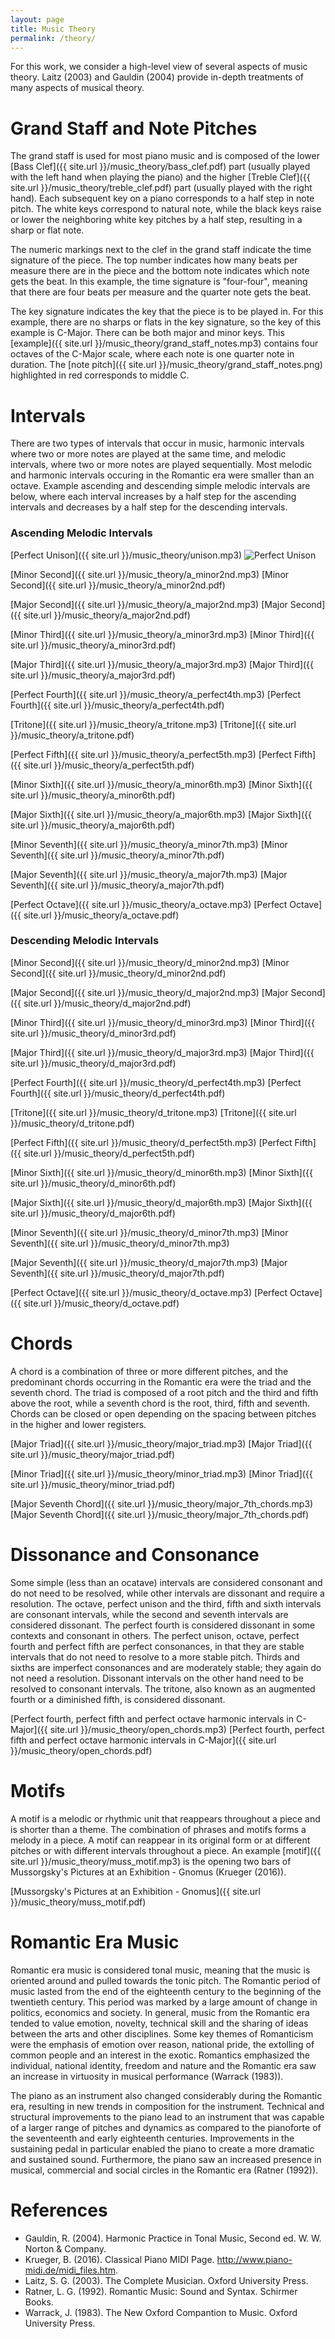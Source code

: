 ```yaml
---
layout: page
title: Music Theory
permalink: /theory/
---
```

For this work, we consider a high-level view of several aspects of music theory.  Laitz (2003) and Gauldin (2004) provide in-depth treatments of many aspects of musical theory.

# Grand Staff and Note Pitches
The grand staff is used for most piano music and is composed of the lower [Bass Clef]({{ site.url }}/music_theory/bass_clef.pdf) part (usually played with the left hand when playing the piano) and the higher [Treble Clef]({{ site.url }}/music_theory/treble_clef.pdf) part (usually played with the right hand).  Each subsequent key on a piano corresponds to a half step in note pitch.  The white keys correspond to natural note, while the black keys raise or lower the neighboring white key pitches by a half step, resulting in a sharp or flat note.  

The numeric markings next to the clef in the grand staff indicate the time signature of the piece.  The top number indicates how many beats per measure there are in the piece and the bottom note indicates which note gets the beat.  In this example, the time signature is "four-four", meaning that there are four beats per measure and the quarter note gets the beat.

The key signature indicates the key that the piece is to be played in. For this example, there are no sharps or flats in the key signature, so the key of this example is C-Major.  There can be both major and minor keys.  This [example]({{ site.url }}/music_theory/grand_staff_notes.mp3) contains four octaves of the C-Major scale, where each note is one quarter note in duration.  The [note pitch]({{ site.url }}/music_theory/grand_staff_notes.png) highlighted in red corresponds to middle C. 


# Intervals
There are two types of intervals that occur in music, harmonic intervals where two or more notes are played at the same time, and melodic intervals, where two or more notes are played sequentially.  Most melodic and harmonic intervals occuring in the Romantic era were smaller than an octave.  Example ascending and descending simple melodic intervals are below, where each interval increases by a half step for the ascending intervals and decreases by a half step for the descending intervals. 

### Ascending Melodic Intervals
[Perfect Unison]({{ site.url }}/music_theory/unison.mp3) ![Perfect Unison](https://aky4wn.github.io/Classical-Music-Composition-Using-Hidden-Markov-Models/music_theory/unison.png)

[Minor Second]({{ site.url }}/music_theory/a_minor2nd.mp3) [Minor Second]({{ site.url }}/music_theory/a_minor2nd.pdf)

[Major Second]({{ site.url }}/music_theory/a_major2nd.mp3) [Major Second]({{ site.url }}/music_theory/a_major2nd.pdf)

[Minor Third]({{ site.url }}/music_theory/a_minor3rd.mp3) [Minor Third]({{ site.url }}/music_theory/a_minor3rd.pdf)

[Major Third]({{ site.url }}/music_theory/a_major3rd.mp3) [Major Third]({{ site.url }}/music_theory/a_major3rd.pdf) 

[Perfect Fourth]({{ site.url }}/music_theory/a_perfect4th.mp3) [Perfect Fourth]({{ site.url }}/music_theory/a_perfect4th.pdf) 

[Tritone]({{ site.url }}/music_theory/a_tritone.mp3) [Tritone]({{ site.url }}/music_theory/a_tritone.pdf) 

[Perfect Fifth]({{ site.url }}/music_theory/a_perfect5th.mp3) [Perfect Fifth]({{ site.url }}/music_theory/a_perfect5th.pdf) 

[Minor Sixth]({{ site.url }}/music_theory/a_minor6th.mp3) [Minor Sixth]({{ site.url }}/music_theory/a_minor6th.pdf) 

[Major Sixth]({{ site.url }}/music_theory/a_major6th.mp3) [Major Sixth]({{ site.url }}/music_theory/a_major6th.pdf) 

[Minor Seventh]({{ site.url }}/music_theory/a_minor7th.mp3) [Minor Seventh]({{ site.url }}/music_theory/a_minor7th.pdf) 

[Major Seventh]({{ site.url }}/music_theory/a_major7th.mp3) [Major Seventh]({{ site.url }}/music_theory/a_major7th.pdf) 

[Perfect Octave]({{ site.url }}/music_theory/a_octave.mp3) [Perfect Octave]({{ site.url }}/music_theory/a_octave.pdf)


### Descending Melodic Intervals
[Minor Second]({{ site.url }}/music_theory/d_minor2nd.mp3) [Minor Second]({{ site.url }}/music_theory/d_minor2nd.pdf)

[Major Second]({{ site.url }}/music_theory/d_major2nd.mp3) [Major Second]({{ site.url }}/music_theory/d_major2nd.pdf) 

[Minor Third]({{ site.url }}/music_theory/d_minor3rd.mp3) [Minor Third]({{ site.url }}/music_theory/d_minor3rd.pdf)

[Major Third]({{ site.url }}/music_theory/d_major3rd.mp3) [Major Third]({{ site.url }}/music_theory/d_major3rd.pdf) 

[Perfect Fourth]({{ site.url }}/music_theory/d_perfect4th.mp3) [Perfect Fourth]({{ site.url }}/music_theory/d_perfect4th.pdf) 

[Tritone]({{ site.url }}/music_theory/d_tritone.mp3) [Tritone]({{ site.url }}/music_theory/d_tritone.pdf) 

[Perfect Fifth]({{ site.url }}/music_theory/d_perfect5th.mp3) [Perfect Fifth]({{ site.url }}/music_theory/d_perfect5th.pdf)

[Minor Sixth]({{ site.url }}/music_theory/d_minor6th.mp3) [Minor Sixth]({{ site.url }}/music_theory/d_minor6th.pdf)

[Major Sixth]({{ site.url }}/music_theory/d_major6th.mp3) [Major Sixth]({{ site.url }}/music_theory/d_major6th.pdf) 

[Minor Seventh]({{ site.url }}/music_theory/d_minor7th.mp3) [Minor Seventh]({{ site.url }}/music_theory/d_minor7th.mp3)

[Major Seventh]({{ site.url }}/music_theory/d_major7th.mp3) [Major Seventh]({{ site.url }}/music_theory/d_major7th.pdf) 

[Perfect Octave]({{ site.url }}/music_theory/d_octave.mp3) [Perfect Octave]({{ site.url }}/music_theory/d_octave.pdf)


# Chords
A chord is a combination of three or more different pitches, and the predominant chords occurring in the Romantic era were the triad and the seventh chord. The triad is composed of a root pitch and the third and fifth above the root, while a seventh chord is the root, third, fifth and seventh. Chords can be closed or open depending on the spacing between pitches in the higher and lower registers.

 [Major Triad]({{ site.url }}/music_theory/major_triad.mp3) [Major Triad]({{ site.url }}/music_theory/major_triad.pdf)

[Minor Triad]({{ site.url }}/music_theory/minor_triad.mp3) [Minor Triad]({{ site.url }}/music_theory/minor_triad.pdf)

[Major Seventh Chord]({{ site.url }}/music_theory/major_7th_chords.mp3) [Major Seventh Chord]({{ site.url }}/music_theory/major_7th_chords.pdf)


# Dissonance and Consonance
Some simple (less than an ocatave) intervals are considered consonant and do not need to be resolved, while other intervals are dissonant and require a resolution.  The octave, perfect unison and the third, fifth and sixth intervals are
consonant intervals, while the second and seventh intervals are considered dissonant. The perfect fourth is considered dissonant in some contexts and consonant in others. The perfect unison, octave, perfect fourth and perfect fifth are perfect consonances,
in that they are stable intervals that do not need to resolve to a more stable pitch. Thirds and sixths are imperfect consonances and are moderately stable; they again do not need a resolution. Dissonant intervals on the other hand need to be resolved to consonant intervals.  The tritone, also known as an augmented fourth or a diminished fifth, is considered dissonant.

[Perfect fourth, perfect fifth and perfect octave harmonic intervals in C-Major]({{ site.url }}/music_theory/open_chords.mp3) [Perfect fourth, perfect fifth and perfect octave harmonic intervals in C-Major]({{ site.url }}/music_theory/open_chords.pdf) 


# Motifs
A motif is a melodic or rhythmic unit that reappears throughout a piece and is shorter than a theme.  The combination of phrases and motifs forms a melody in a piece.  A motif can reappear in its original form or at different pitches or with different intervals throughout a piece.  An example [motif]({{ site.url }}/music_theory/muss_motif.mp3) is the opening two bars of Mussorgsky's Pictures at an Exhibition - Gnomus (Krueger (2016)).

[Mussorgsky's Pictures at an Exhibition - Gnomus]({{ site.url }}/music_theory/muss_motif.pdf)

# Romantic Era Music
Romantic era music is considered tonal music, meaning that the music is oriented around and pulled towards the tonic pitch. The Romantic period of music lasted from the end of the eighteenth century to the beginning of the twentieth century. This period was marked by a
large amount of change in politics, economics and society. In general, music from the Romantic era tended to value emotion, novelty, technical skill and the sharing of ideas between the arts and other disciplines. Some key themes of Romanticism were the emphasis of emotion over reason, national pride, the extolling of common people and an interest in the exotic. Romantics emphasized the individual, national identity, freedom and nature and the Romantic era saw an increase in virtuosity in musical performance (Warrack (1983)).

The piano as an instrument also changed considerably during the Romantic era, resulting in new trends in composition for the instrument. Technical and structural improvements to the piano lead to an instrument that was capable of a larger range of pitches and dynamics as compared to the pianoforte of the seventeenth and early eighteenth centuries. Improvements in the sustaining pedal in particular enabled the piano to create a more dramatic and sustained sound. Furthermore, the piano saw an increased presence in musical, commercial and social circles in the Romantic era (Ratner (1992)).

# References
- Gauldin, R. (2004). Harmonic Practice in Tonal Music, Second ed. W. W. Norton & Company.
- Krueger, B. (2016). Classical Piano MIDI Page. http://www.piano-midi.de/midi_files.htm.
- Laitz, S. G. (2003). The Complete Musician. Oxford University Press.
- Ratner, L. G. (1992). Romantic Music: Sound and Syntax. Schirmer Books.
- Warrack, J. (1983). The New Oxford Compantion to Music. Oxford University Press.



